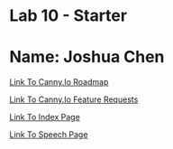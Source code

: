 # Lab 10 - Starter

# Name: Joshua Chen

[Link To Canny.Io Roadmap](https://cse110-lab10-joooshua-chen.canny.io/)

[Link To Canny.Io Feature Requests](https://cse110-lab10-joooshua-chen.canny.io/feature-requests)

[Link To Index Page](https://joooshua-chen.github.io/Lab10_Starter/index.html)

[Link To Speech Page](https://joooshua-chen.github.io/Lab10_Starter/speechSynth.html)

